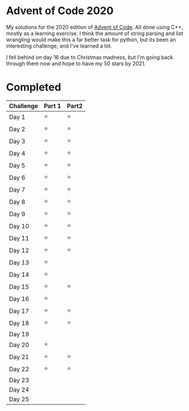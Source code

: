 # Advent of Code 2020

My solutions for the 2020 edition of [Advent of Code](!https://adventofcode.com/). All done using C++, mostly as a learning exercise. I think the amount of string parsing and list wrangling would make this a far better task for python, but its been an interesting challenge, and I've learned a lot. 

I fell behind on day 16 due to Christmas madness, but I'm going back through them now and hope to have my 50 stars by 2021. 

# Completed

| Challenge | Part 1 | Part2 |
|-----------|--------|-------|
| Day 1     | :star: | :star:|
| Day 2     | :star: | :star:|
| Day 3     | :star: | :star:|
| Day 4     | :star: | :star:|
| Day 5     | :star: | :star:|
| Day 6     | :star: | :star:|
| Day 7     | :star: | :star:|
| Day 8     | :star: | :star:|
| Day 9     | :star: | :star:|
| Day 10    | :star: | :star:|
| Day 11    | :star: | :star:|
| Day 12    | :star: | :star:|
| Day 13    | :star: | |
| Day 14    | :star: | |
| Day 15    | :star: | :star: |
| Day 16    | :star: | |
| Day 17    | :star: | :star: |
| Day 18    | :star: | :star: |
| Day 19    | | |
| Day 20    |  :star: | |
| Day 21    |  :star: | :star: |
| Day 22    |  :star: | :star: |
| Day 23    | | |
| Day 24    | | |
| Day 25    | | |
